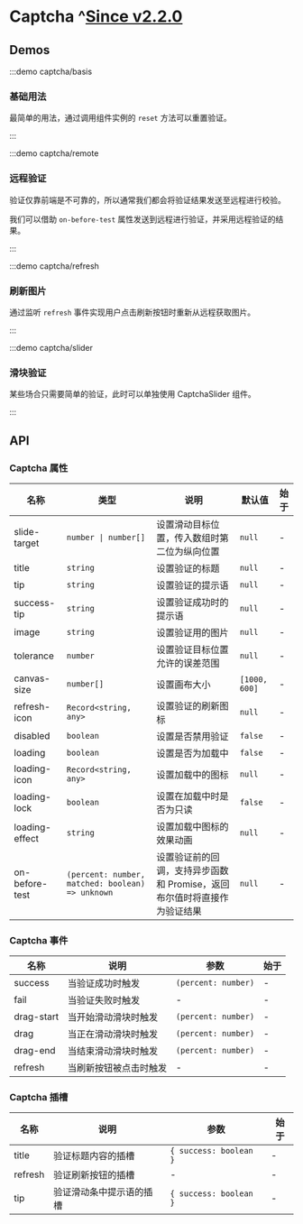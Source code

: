 # Captcha ^[Since v2.2.0](!s)

## Demos

:::demo captcha/basis

### 基础用法

最简单的用法，通过调用组件实例的 `reset` 方法可以重置验证。

:::

:::demo captcha/remote

### 远程验证

验证仅靠前端是不可靠的，所以通常我们都会将验证结果发送至远程进行校验。

我们可以借助 `on-before-test` 属性发送到远程进行验证，并采用远程验证的结果。

:::

:::demo captcha/refresh

### 刷新图片

通过监听 `refresh` 事件实现用户点击刷新按钮时重新从远程获取图片。

:::

:::demo captcha/slider

### 滑块验证

某些场合只需要简单的验证，此时可以单独使用 CaptchaSlider 组件。

:::

## API

### Captcha 属性

| 名称           | 类型                                             | 说明                                                                     | 默认值        | 始于 |
| -------------- | ------------------------------------------------ | ------------------------------------------------------------------------ | ------------- | ---- |
| slide-target   | `number \| number[]`                             | 设置滑动目标位置，传入数组时第二位为纵向位置                             | `null`        | -    |
| title          | `string`                                         | 设置验证的标题                                                           | `null`        | -    |
| tip            | `string`                                         | 设置验证的提示语                                                         | `null`        | -    |
| success-tip    | `string`                                         | 设置验证成功时的提示语                                                   | `null`        | -    |
| image          | `string`                                         | 设置验证用的图片                                                         | `null`        | -    |
| tolerance      | `number`                                         | 设置验证目标位置允许的误差范围                                           | `null`        | -    |
| canvas-size    | `number[]`                                       | 设置画布大小                                                             | `[1000, 600]` | -    |
| refresh-icon   | `Record<string, any>`                            | 设置验证的刷新图标                                                       | `null`        | -    |
| disabled       | `boolean`                                        | 设置是否禁用验证                                                         | `false`       | -    |
| loading        | `boolean`                                        | 设置是否为加载中                                                         | `false`       | -    |
| loading-icon   | `Record<string, any>`                            | 设置加载中的图标                                                         | `null`        | -    |
| loading-lock   | `boolean`                                        | 设置在加载中时是否为只读                                                 | `false`       | -    |
| loading-effect | `string`                                         | 设置加载中图标的效果动画                                                 | `null`        | -    |
| on-before-test | `(percent: number, matched: boolean) => unknown` | 设置验证前的回调，支持异步函数和 Promise，返回布尔值时将直接作为验证结果 | `null`        | -    |

### Captcha 事件

| 名称       | 说明                   | 参数                | 始于 |
| ---------- | ---------------------- | ------------------- | ---- |
| success    | 当验证成功时触发       | `(percent: number)` | -    |
| fail       | 当验证失败时触发       | -                   | -    |
| drag-start | 当开始滑动滑块时触发   | `(percent: number)` | -    |
| drag       | 当正在滑动滑块时触发   | `(percent: number)` | -    |
| drag-end   | 当结束滑动滑块时触发   | `(percent: number)` | -    |
| refresh    | 当刷新按钮被点击时触发 | -                   | -    |

### Captcha 插槽

| 名称    | 说明                     | 参数                   | 始于 |
| ------- | ------------------------ | ---------------------- | ---- |
| title   | 验证标题内容的插槽       | `{ success: boolean }` | -    |
| refresh | 验证刷新按钮的插槽       | -                      | -    |
| tip     | 验证滑动条中提示语的插槽 | `{ success: boolean }` | -    |
